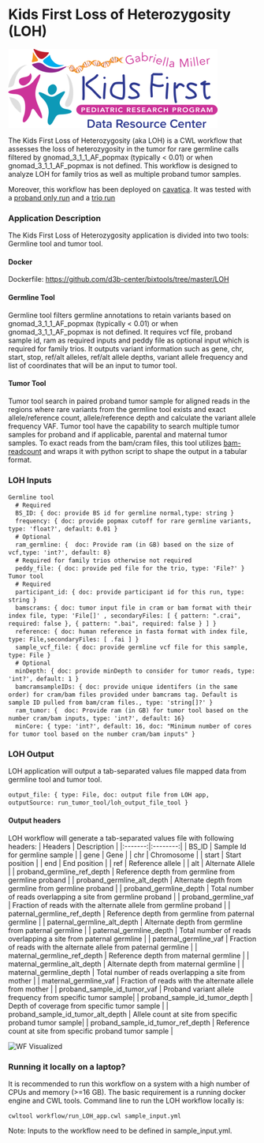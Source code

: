 # Kids First Loss of Heterozygosity (LOH)

![data service logo](https://github.com/d3b-center/d3b-research-workflows/raw/master/doc/kfdrc-logo-sm.png)

The Kids First Loss of Heterozygosity (aka LOH) is a CWL workflow that assesses the loss of heterozygosity in the tumor for rare germline calls filtered by gnomad_3_1_1_AF_popmax (typically < 0.01) or when gnomad_3_1_1_AF_popmax is not defined. This workflow is designed to analyze LOH for family trios as well as multiple proband tumor samples. 

Moreover, this workflow has been deployed on [cavatica](https://cavatica.sbgenomics.com/u/d3b-bixu/tumor-loh-dev/apps/Loss_of_Heterozygosity). It was tested with a [proband only run](https://cavatica.sbgenomics.com/u/d3b-bixu/tumor-loh-dev/tasks/522d128a-2195-4c9c-8339-1709da16821d/) and a [trio run](https://cavatica.sbgenomics.com/u/d3b-bixu/tumor-loh-dev/tasks/d7f6b667-35ef-46a7-a666-970a78ef3175/)

### Application Description

The Kids First Loss of Heterozygosity application is divided into two tools: Germline tool and tumor tool.

#### Docker
Dockerfile: https://github.com/d3b-center/bixtools/tree/master/LOH

#### Germline Tool

Germline tool filters germline annotations to retain variants based on gnomad_3_1_1_AF_popmax (typically < 0.01) or when gnomad_3_1_1_AF_popmax is not defined. It requires vcf file, proband sample id, ram as required inputs and peddy file as optional input which is required for family trios. It outputs variant information such as gene, chr, start, stop, ref/alt alleles, ref/alt allele depths, variant allele frequency and list of coordinates that will be an input to tumor tool.

#### Tumor Tool
Tumor tool search in paired proband tumor sample for aligned reads in the regions where rare variants from the germline tool exists and exact allele/reference count, allele/reference depth and calculate the variant allele frequency VAF. Tumor tool have the capability to search multiple tumor samples for proband and if applicable, parental and maternal tumor samples. To exact reads from the bam/cram files, this tool utilizes [bam-readcount](https://github.com/genome/bam-readcount) and wraps it with python script to shape the output in a tabular format. 

### LOH Inputs
```
Germline tool
  # Required  
  BS_ID: { doc: provide BS id for germline normal,type: string }
  frequency: { doc: provide popmax cutoff for rare germline variants, type: 'float?', default: 0.01 }
  # Optional
  ram_germline: {  doc: Provide ram (in GB) based on the size of vcf,type: 'int?', default: 8}
  # Required for family trios otherwise not required
  peddy_file: { doc: provide ped file for the trio, type: 'File?' }
Tumor tool
  # Required
  participant_id: { doc: provide participant id for this run, type: string }
  bamscrams: { doc: tumor input file in cram or bam format with their index file, type: 'File[]' , secondaryFiles: [ { pattern: ".crai", required: false }, { pattern: ".bai", required: false } ] }
  reference: { doc: human reference in fasta format with index file, type: File,secondaryFiles: [ .fai ] }
  sample_vcf_file: { doc: provide germline vcf file for this sample, type: File }
  # Optional
  minDepth: { doc: provide minDepth to consider for tumor reads, type: 'int?', default: 1 }
  bamcramsampleIDs: { doc: provide unique identifers (in the same order) for cram/bam files provided under bamcrams tag. Default is sample ID pulled from bam/cram files., type: 'string[]?' }
  ram_tumor: {  doc: Provide ram (in GB) for tumor tool based on the number cram/bam inputs, type: 'int?', default: 16} 
  minCore: { type: 'int?', default: 16, doc: "Minimum number of cores for tumor tool based on the number cram/bam inputs" }
```

### LOH Output

LOH application will output a tab-separated values file mapped data from germline tool and tumor tool. 
```
output_file: { type: File, doc: output file from LOH app, outputSource: run_tumor_tool/loh_output_file_tool }
```

#### Output headers

LOH workflow will generate a tab-separated values file with following headers:
| Headers | Description | 
|:-------:|:--------:|
| BS_ID | Sample Id for germline sample | 
| gene | Gene |
| chr | Chromosome |
| start | Start position |
| end | End position |
| ref | Reference allele |
| alt | Alternate Allele |
| proband_germline_ref_depth | Reference depth from germline from germline proband |
| proband_germline_alt_depth | Alternate depth from germline from germline proband |
| proband_germline_depth | Total number of reads overlapping a site from germline proband  |
| proband_germline_vaf | Fraction of reads with the alternate allele from germline proband |
| paternal_germline_ref_depth | Reference depth from germline from paternal germline |
| paternal_germline_alt_depth | Alternate depth from germline from paternal germline |
| paternal_germline_depth | Total number of reads overlapping a site from paternal germline |
| paternal_germline_vaf | Fraction of reads with the alternate allele from paternal germline |
| maternal_germline_ref_depth | Reference depth from maternal germline |
| maternal_germline_alt_depth | Alternate depth from maternal germline |
| maternal_germline_depth | Total number of reads overlapping a site from mother  |
| maternal_germline_vaf | Fraction of reads with the alternate allele from mother |
| proband_sample_id_tumor_vaf |  Proband variant allele frequency from specific tumor sample|
| proband_sample_id_tumor_depth | Depth of coverage from specific tumor sample | 
| proband_sample_id_tumor_alt_depth | Allele count at site from specific proband tumor sample|
| proband_sample_id_tumor_ref_depth | Reference count at site from specific proband tumor sample |

![WF Visualized](https://github.com/d3b-center/tumor-loh-app-dev/tree/feature/public-release/docs/logo/loh.png)

### Running it locally on a laptop?

It is recommended to run this workflow on a system with a high number of CPUs and memory (>=16 GB). The basic requirement is a running docker engine and CWL tools. Command line to run the LOH workflow locally is:

```
cwltool workflow/run_LOH_app.cwl sample_input.yml
```
Note: Inputs to the workflow need to be defined in sample_input.yml.